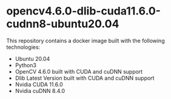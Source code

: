 # opencv4.6.0-dlib-cuda11.6.0-cudnn8-ubuntu20.04

This repository contains a docker image built with the following technologies:

- Ubuntu 20.04
- Python3
- OpenCV 4.6.0 built with CUDA and cuDNN support
- Dlib Latest Version built with CUDA and cuDNN support
- Nvidia CUDA 11.6.0
- Nvidia cuDNN 8.4.0

